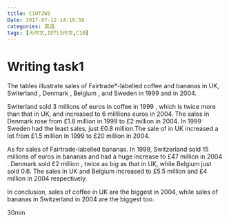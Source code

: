 ```yaml
---
title: C10T2W1
Date: 2017-07-12 14:18:58
categories: 英语
tags: [大作文,IETLS作文,C10]
---
```




# Writing task1

The tables illustrate sales of Fairtrade*-labelled coffee and bananas in UK, Switerland , Denmark , Belgium , and Sweden in 1999 and in 2004.

Switerland sold  3 millions of euros in coffee  in 1999 , which is twice more than that in UK, and increased to 6 milllions euros in 2004. The sales in Denmark rose from £1.8 million in 1999 to £2 million in 2004. In 1999 Sweden had the least sales, just £0.8 million.The sale of in UK increased a lot from £1.5 million in 1999 to £20 million in 2004.

As for sales of Fairtrade-labelled bananas. In 1999, Switzerland sold 15 millions of euros in bananas and had a huge increase to £47 million in 2004 . Denmark sold £2 million , twice as big as that in UK, while Belgium just sold 0.6. The sales in UK and Belgium increased to £5.5 million and £4 million in 2004 respectively.

In conclusion, sales of coffee in UK are the biggest in 2004,  while sales of bananas in Switzerland in 2004 are the biggest too.

30min



 